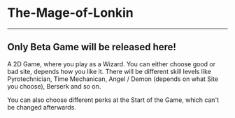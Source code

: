 # The-Mage-of-Lonkin
------
Only Beta Game will be released here!
------
A 2D Game, where you play as a Wizard. You can either choose good or bad site, depends how you like it. There will be different skill levels like Pyrotechnician, Time Mechanican, Angel / Demon (depends on what Site you choose), Berserk and so on.

You can also choose different perks at the Start of the Game, which can't be changed afterwards.
